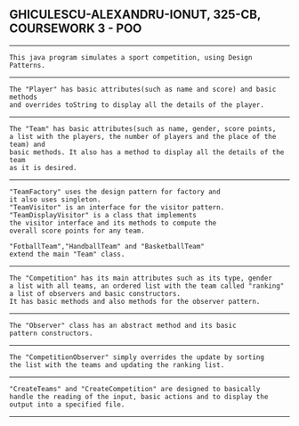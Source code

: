 
## GHICULESCU-ALEXANDRU-IONUT, 325-CB,  COURSEWORK 3 - POO ##

---------------------------------------------------------------------------------

	This java program simulates a sport competition, using Design Patterns.
	
---------------------------------------------------------------------------------
	
	The "Player" has basic attributes(such as name and score) and basic methods
	and overrides toString to display all the details of the player. 
		
---------------------------------------------------------------------------------
	
	The "Team" has basic attributes(such as name, gender, score points,
	a list with the players, the number of players and the place of the team) and
	basic methods. It also has a method to display all the details of the team
	as it is desired.
	
---------------------------------------------------------------------------------

	"TeamFactory" uses the design pattern for factory and
	it also uses singleton.
	"TeamVisitor" is an interface for the visitor pattern.
	"TeamDisplayVisitor" is a class that implements 
	the visitor interface and its methods to compute the 
	overall score points for any team.

	"FotballTeam","HandballTeam" and "BasketballTeam"
	extend the main "Team" class.
		
---------------------------------------------------------------------------------
	
	The "Competition" has its main attributes such as its type, gender
	a list with all teams, an ordered list with the team called "ranking"
	a list of observers and basic constructors.
	It has basic methods and also methods for the observer pattern.

---------------------------------------------------------------------------------
	
	The "Observer" class has an abstract method and its basic 
	pattern constructors.

---------------------------------------------------------------------------------

	The "CompetitionObserver" simply overrides the update by sorting
	the list with the teams and updating the ranking list.

---------------------------------------------------------------------------------

	"CreateTeams" and "CreateCompetition" are designed to basically
	handle the reading of the input, basic actions and to display the
	output into a specified file.

---------------------------------------------------------------------------------
